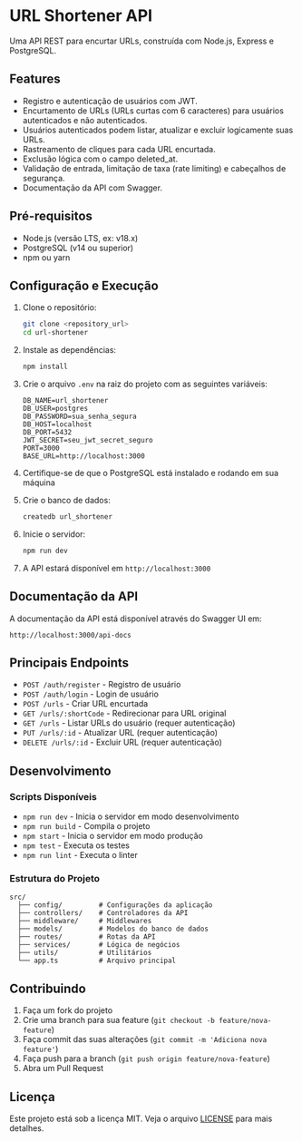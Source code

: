 # URL Shortener API

Uma API REST para encurtar URLs, construída com Node.js, Express e PostgreSQL.

## Features
- Registro e autenticação de usuários com JWT.
- Encurtamento de URLs (URLs curtas com 6 caracteres) para usuários autenticados e não autenticados.
- Usuários autenticados podem listar, atualizar e excluir logicamente suas URLs.
- Rastreamento de cliques para cada URL encurtada.
- Exclusão lógica com o campo deleted_at.
- Validação de entrada, limitação de taxa (rate limiting) e cabeçalhos de segurança.
- Documentação da API com Swagger.

## Pré-requisitos
- Node.js (versão LTS, ex: v18.x)
- PostgreSQL (v14 ou superior)
- npm ou yarn

## Configuração e Execução

1. Clone o repositório:
   ```bash
   git clone <repository_url>
   cd url-shortener
   ```

2. Instale as dependências:
   ```bash
   npm install
   ```

3. Crie o arquivo `.env` na raiz do projeto com as seguintes variáveis:
   ```
   DB_NAME=url_shortener
   DB_USER=postgres
   DB_PASSWORD=sua_senha_segura
   DB_HOST=localhost
   DB_PORT=5432
   JWT_SECRET=seu_jwt_secret_seguro
   PORT=3000
   BASE_URL=http://localhost:3000
   ```

4. Certifique-se de que o PostgreSQL está instalado e rodando em sua máquina

5. Crie o banco de dados:
   ```bash
   createdb url_shortener
   ```

6. Inicie o servidor:
   ```bash
   npm run dev
   ```

7. A API estará disponível em `http://localhost:3000`

## Documentação da API

A documentação da API está disponível através do Swagger UI em:
```
http://localhost:3000/api-docs
```

## Principais Endpoints

- `POST /auth/register` - Registro de usuário
- `POST /auth/login` - Login de usuário
- `POST /urls` - Criar URL encurtada
- `GET /urls/:shortCode` - Redirecionar para URL original
- `GET /urls` - Listar URLs do usuário (requer autenticação)
- `PUT /urls/:id` - Atualizar URL (requer autenticação)
- `DELETE /urls/:id` - Excluir URL (requer autenticação)

## Desenvolvimento

### Scripts Disponíveis

- `npm run dev` - Inicia o servidor em modo desenvolvimento
- `npm run build` - Compila o projeto
- `npm start` - Inicia o servidor em modo produção
- `npm test` - Executa os testes
- `npm run lint` - Executa o linter

### Estrutura do Projeto 

```
src/
  ├── config/         # Configurações da aplicação
  ├── controllers/    # Controladores da API
  ├── middleware/     # Middlewares
  ├── models/         # Modelos do banco de dados
  ├── routes/         # Rotas da API
  ├── services/       # Lógica de negócios
  ├── utils/          # Utilitários
  └── app.ts          # Arquivo principal
```

## Contribuindo

1. Faça um fork do projeto
2. Crie uma branch para sua feature (`git checkout -b feature/nova-feature`)
3. Faça commit das suas alterações (`git commit -m 'Adiciona nova feature'`)
4. Faça push para a branch (`git push origin feature/nova-feature`)
5. Abra um Pull Request

## Licença

Este projeto está sob a licença MIT. Veja o arquivo [LICENSE](LICENSE) para mais detalhes.